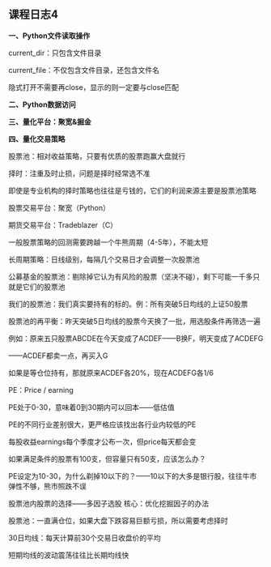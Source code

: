 ## 课程日志4

**一、Python文件读取操作**

current_dir：只包含文件目录

current_file：不仅包含文件目录，还包含文件名

隐式打开不需要再close，显示的则一定要与close匹配



**二、Python数据访问**



**三、量化平台：聚宽&掘金**



**四、量化交易策略**

股票池：相对收益策略，只要有优质的股票跑赢大盘就行

择时：注重及时止损，问题是择时经常选不准

即使是专业机构的择时策略也往往是亏钱的，它们的利润来源主要是股票池策略



股票交易平台：聚宽（Python）

期货交易平台：Tradeblazer（C）



一般股票策略的回测需要跨越一个牛熊周期（4-5年），不能太短

长周期策略：日线级别，每隔几个交易日才会调整一次股票池



公募基金的股票池：剔除掉它认为有风险的股票（坚决不碰），剩下可能一千多只就是它们的股票池

我们的股票池：我们真实要持有的标的。例：所有突破5日均线的上证50股票



股票池的再平衡：昨天突破5日均线的股票今天换了一批，用选股条件再筛选一遍

例如：原来五只股票ABCDE在今天变成了ACDEF——B换F，明天变成了ACDEFG

——ACDEF都卖一点，再买入G

如果是等仓位持有，那就原来ACDEF各20%，现在ACDEFG各1/6



PE：Price / earning

PE处于0-30，意味着0到30期内可以回本——低估值

PE的不同行业差别很大，更严格应该找出各行业内较低的PE

每股收益earnings每个季度才公布一次，但price每天都会变



如果满足条件的股票有100支，但容量只有50支，应该怎么办？

PE设定为10-30，为什么剃掉10以下的？——10以下的大多是银行股，往往牛市弹性不够，熊市照跌不误



股票池内股票的选择——多因子选股         核心：优化挖掘因子的办法

股票池：一直满仓位，如果大盘下跌容易巨额亏损，所以需要考虑择时



30日均线：每天计算前30个交易日收盘价的平均

短期均线的波动震荡往往比长期均线快